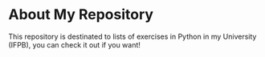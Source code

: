 # About My Repository
This repository is destinated to lists of exercises in Python in my University (IFPB), 
you can check it out if you want!